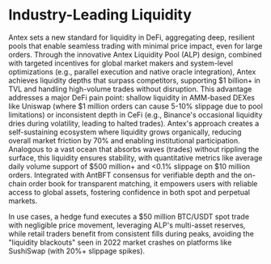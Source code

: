 # Industry-Leading Liquidity

Antex sets a new standard for liquidity in DeFi, aggregating deep, resilient pools that enable seamless trading with minimal price impact, even for large orders. Through the innovative Antex Liquidity Pool (ALP) design, combined with targeted incentives for global market makers and system-level optimizations (e.g., parallel execution and native oracle integration), Antex achieves liquidity depths that surpass competitors, supporting $1 billion+ in TVL and handling high-volume trades without disruption. This advantage addresses a major DeFi pain point: shallow liquidity in AMM-based DEXes like Uniswap (where $1 million orders can cause 5-10% slippage due to pool limitations) or inconsistent depth in CeFi (e.g., Binance's occasional liquidity dries during volatility, leading to halted trades). Antex's approach creates a self-sustaining ecosystem where liquidity grows organically, reducing overall market friction by 70% and enabling institutional participation. Analogous to a vast ocean that absorbs waves (trades) without rippling the surface, this liquidity ensures stability, with quantitative metrics like average daily volume support of $500 million+ and <0.1% slippage on $10 million orders. Integrated with AntBFT consensus for verifiable depth and the on-chain order book for transparent matching, it empowers users with reliable access to global assets, fostering confidence in both spot and perpetual markets.

In use cases, a hedge fund executes a $50 million BTC/USDT spot trade with negligible price movement, leveraging ALP's multi-asset reserves, while retail traders benefit from consistent fills during peaks, avoiding the "liquidity blackouts" seen in 2022 market crashes on platforms like SushiSwap (with 20%+ slippage spikes).
